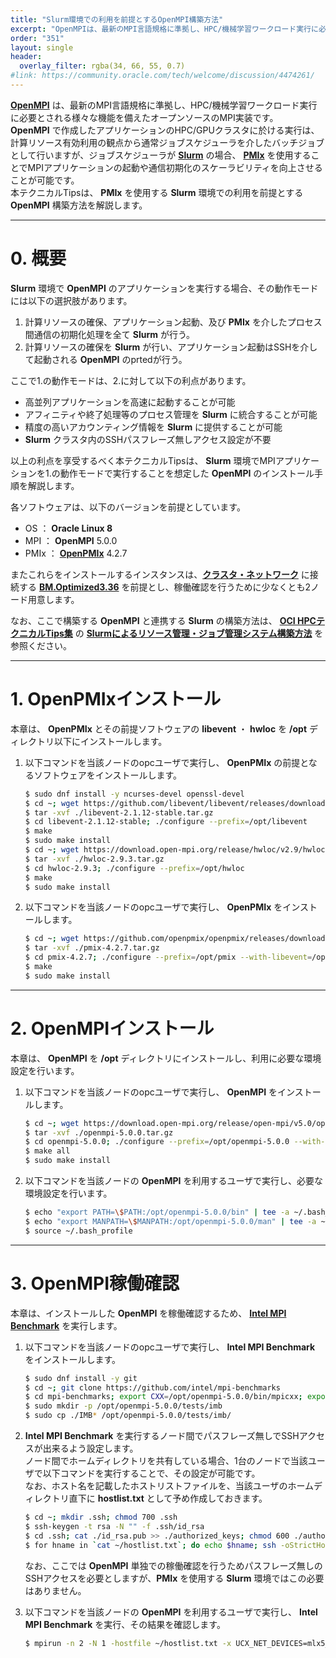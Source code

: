 ```yaml
---
title: "Slurm環境での利用を前提とするOpenMPI構築方法"
excerpt: "OpenMPIは、最新のMPI言語規格に準拠し、HPC/機械学習ワークロード実行に必要とされる様々な機能を備えたオープンソースのMPI実装です。OpenMPIで作成したアプリケーションのHPC/GPUクラスタに於ける実行は、計算リソース有効利用の観点から通常ジョブスケジューラを介したバッチジョブとして行いますが、ジョブスケジューラがSlurmの場合、PMIxを使用することでMPIアプリケーションの起動や通信初期化のスケーラビリティを向上させることが可能です。本テクニカルTipsは、PMIxを使用するSlurm環境での利用を前提とするOpenMPI構築方法を解説します。"
order: "351"
layout: single
header:
  overlay_filter: rgba(34, 66, 55, 0.7)
#link: https://community.oracle.com/tech/welcome/discussion/4474261/
---
```


**[OpenMPI](https://www.open-mpi.org/)** は、最新のMPI言語規格に準拠し、HPC/機械学習ワークロード実行に必要とされる様々な機能を備えたオープンソースのMPI実装です。  
**OpenMPI** で作成したアプリケーションのHPC/GPUクラスタに於ける実行は、計算リソース有効利用の観点から通常ジョブスケジューラを介したバッチジョブとして行いますが、ジョブスケジューラが **[Slurm](https://slurm.schedmd.com/)** の場合、 **[PMIx](https://pmix.github.io/)** を使用することでMPIアプリケーションの起動や通信初期化のスケーラビリティを向上させることが可能です。  
本テクニカルTipsは、 **PMIx** を使用する **Slurm** 環境での利用を前提とする **OpenMPI** 構築方法を解説します。

***
# 0. 概要

**Slurm** 環境で **OpenMPI** のアプリケーションを実行する場合、その動作モードには以下の選択肢があります。

1. 計算リソースの確保、アプリケーション起動、及び **PMIx** を介したプロセス間通信の初期化処理を全て **Slurm** が行う。
2. 計算リソースの確保を **Slurm** が行い、アプリケーション起動はSSHを介して起動される **OpenMPI** のprtedが行う。

ここで1.の動作モードは、2.に対して以下の利点があります。

- 高並列アプリケーションを高速に起動することが可能
- アフィニティや終了処理等のプロセス管理を **Slurm** に統合することが可能
- 精度の高いアカウンティング情報を **Slurm** に提供することが可能
- **Slurm** クラスタ内のSSHパスフレーズ無しアクセス設定が不要

以上の利点を享受するべく本テクニカルTipsは、 **Slurm** 環境でMPIアプリケーションを1.の動作モードで実行することを想定した **OpenMPI** のインストール手順を解説します。

各ソフトウェアは、以下のバージョンを前提としています。

- OS ： **Oracle Linux 8**
- MPI ： **OpenMPI** 5.0.0
- PMIx ： **[OpenPMIx](https://openpmix.github.io/)** 4.2.7

またこれらをインストールするインスタンスは、**[クラスタ・ネットワーク](/ocitutorials/hpc/#5-1-クラスタネットワーク)** に接続する **[BM.Optimized3.36](https://docs.oracle.com/ja-jp/iaas/Content/Compute/References/computeshapes.htm#bm-hpc-optimized)** を前提とし、稼働確認を行うために少なくとも2ノード用意します。

なお、ここで構築する **OpenMPI** と連携する **Slurm** の構築方法は、 **[OCI HPCテクニカルTips集](/ocitutorials/hpc/#3-oci-hpcテクニカルtips集)** の **[Slurmによるリソース管理・ジョブ管理システム構築方法](/ocitutorials/hpc/tech-knowhow/setup-slurm-cluster/)** を参照ください。  

***
# 1. OpenPMIxインストール

本章は、 **OpenPMIx** とその前提ソフトウェアの **libevent** ・ **hwloc** を **/opt** ディレクトリ以下にインストールします。

1. 以下コマンドを当該ノードのopcユーザで実行し、 **OpenPMIx** の前提となるソフトウェアをインストールします。

   ```sh
   $ sudo dnf install -y ncurses-devel openssl-devel
   $ cd ~; wget https://github.com/libevent/libevent/releases/download/release-2.1.12-stable/libevent-2.1.12-stable.tar.gz
   $ tar -xvf ./libevent-2.1.12-stable.tar.gz
   $ cd libevent-2.1.12-stable; ./configure --prefix=/opt/libevent
   $ make
   $ sudo make install
   $ cd ~; wget https://download.open-mpi.org/release/hwloc/v2.9/hwloc-2.9.3.tar.gz
   $ tar -xvf ./hwloc-2.9.3.tar.gz
   $ cd hwloc-2.9.3; ./configure --prefix=/opt/hwloc
   $ make
   $ sudo make install
   ```

2. 以下コマンドを当該ノードのopcユーザで実行し、 **OpenPMIx** をインストールします。

   ```sh
   $ cd ~; wget https://github.com/openpmix/openpmix/releases/download/v4.2.7/pmix-4.2.7.tar.gz
   $ tar -xvf ./pmix-4.2.7.tar.gz
   $ cd pmix-4.2.7; ./configure --prefix=/opt/pmix --with-libevent=/opt/libevent --with-hwloc=/opt/hwloc
   $ make
   $ sudo make install
   ```

***
# 2. OpenMPIインストール

本章は、 **OpenMPI** を **/opt** ディレクトリにインストールし、利用に必要な環境設定を行います。

1. 以下コマンドを当該ノードのopcユーザで実行し、 **OpenMPI** をインストールします。

   ```sh
   $ cd ~; wget https://download.open-mpi.org/release/open-mpi/v5.0/openmpi-5.0.0.tar.gz
   $ tar -xvf ./openmpi-5.0.0.tar.gz
   $ cd openmpi-5.0.0; ./configure --prefix=/opt/openmpi-5.0.0 --with-libevent=/opt/libevent --with-hwloc=/opt/hwloc --with-pmix=/opt/pmix --with-slurm
   $ make all
   $ sudo make install
   ```

2. 以下コマンドを当該ノードの **OpenMPI** を利用するユーザで実行し、必要な環境設定を行います。

   ```sh
   $ echo "export PATH=\$PATH:/opt/openmpi-5.0.0/bin" | tee -a ~/.bash_profile
   $ echo "export MANPATH=\$MANPATH:/opt/openmpi-5.0.0/man" | tee -a ~/.bash_profile
   $ source ~/.bash_profile
   ```

***
# 3. OpenMPI稼働確認

本章は、インストールした **OpenMPI** を稼働確認するため、 **[Intel MPI Benchmark](https://www.intel.com/content/www/us/en/developer/articles/technical/intel-mpi-benchmarks.html)** を実行します。

1. 以下コマンドを当該ノードのopcユーザで実行し、 **Intel MPI Benchmark** をインストールします。

   ```sh
   $ sudo dnf install -y git
   $ cd ~; git clone https://github.com/intel/mpi-benchmarks
   $ cd mpi-benchmarks; export CXX=/opt/openmpi-5.0.0/bin/mpicxx; export CC=/opt/openmpi-5.0.0/bin/mpicc; make all
   $ sudo mkdir -p /opt/openmpi-5.0.0/tests/imb
   $ sudo cp ./IMB* /opt/openmpi-5.0.0/tests/imb/
   ```

2. **Intel MPI Benchmark** を実行するノード間でパスフレーズ無しでSSHアクセスが出来るよう設定します。  
ノード間でホームディレクトリを共有している場合、1台のノードで当該ユーザで以下コマンドを実行することで、その設定が可能です。  
なお、ホスト名を記載したホストリストファイルを、当該ユーザのホームディレクトリ直下に **hostlist.txt** として予め作成しておきます。

   ```sh
   $ cd ~; mkdir .ssh; chmod 700 .ssh
   $ ssh-keygen -t rsa -N "" -f .ssh/id_rsa
   $ cd .ssh; cat ./id_rsa.pub >> ./authorized_keys; chmod 600 ./authorized_keys
   $ for hname in `cat ~/hostlist.txt`; do echo $hname; ssh -oStrictHostKeyChecking=accept-new $hname :; done
   ```

   なお、ここでは **OpenMPI** 単独での稼働確認を行うためパスフレーズ無しのSSHアクセスを必要としますが、**PMIx** を使用する **Slurm** 環境ではこの必要はありません。

3. 以下コマンドを当該ノードの **OpenMPI** を利用するユーザで実行し、 **Intel MPI Benchmark** を実行、その結果を確認します。

   ```sh
   $ mpirun -n 2 -N 1 -hostfile ~/hostlist.txt -x UCX_NET_DEVICES=mlx5_2:1 /opt/openmpi-5.0.0/tests/imb/IMB-MPI1 -msglog 27:28 pingpong
   ```